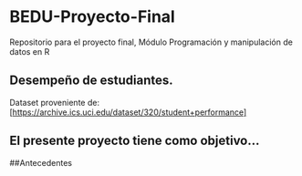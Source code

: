 # BEDU-Proyecto-Final
Repositorio para el proyecto final, Módulo Programación y manipulación de datos en R

## Desempeño de estudiantes.
Dataset proveniente de: [https://archive.ics.uci.edu/dataset/320/student+performance]

## El presente proyecto tiene como objetivo...

##Antecedentes
